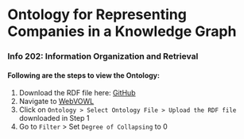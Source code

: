 # Ontology for Representing Companies in a Knowledge Graph 

### Info 202: Information Organization and Retrieval

#### Following are the steps to view the Ontology: 
1. Download the RDF file here: [GitHub](https://github.com/aishwarya1712/company-ontology/blob/main/CompanyOntology.rdf)
2. Navigate to [WebVOWL](https://service.tib.eu/webvowl/)
3. Click on `Ontology > Select Ontology File > Upload the RDF file` downloaded in Step 1
4. Go to `Filter` > Set `Degree of Collapsing` to 0
